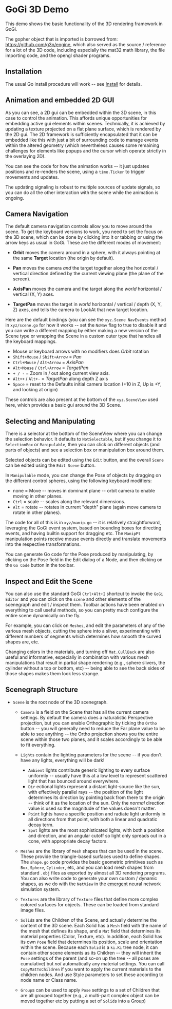 # GoGi 3D Demo

This demo shows the basic functionality of the 3D rendering framework in GoGi.  

The gopher object that is imported is borrowed from: https://github.com/g3n/engine, which also served as the source / reference for a lot of the 3D code, including especially the mat32 math library, the file importing code, and the opengl shader programs.

## Installation

The usual Go install procedure will work -- see [Install](https://goki.dev/gi/v2/wiki/Install) for details.

## Animation and embedded 2D GUI

As you can see, a 2D gui can be embedded within the 3D scene, in this case to control the animation.  This affords unique opportunities for embedding active gui elements within scenes.  Technically, it is achieved by updating a texture projected on a flat plane surface, which is rendered by the 2D gui.  The 2D framework is sufficiently encapsulated that it can be embedded like this with just a bit of surrounding code to manage events within the altered geometry (which nevertheless causes some remaining challenges for elements like popups and the cursor which operate strictly in the overlaying 2D).

You can see the code for how the animation works -- it just updates positions and re-renders the scene, using a `time.Ticker` to trigger movements and updates.

The updating signaling is robust to multiple sources of update signals, so you can do all the other interaction with the scene while the animation is ongoing.

## Camera Navigation

The default camera navigation controls allow you to move around the scene.  To get the keyboard versions to work, you need to set the focus on the 3D scene, which can be done by clicking into it or tabbing or using the arrow keys as usual in GoGi.  These are the different modes of movement:

* **Orbit** moves the camera around in a sphere, with it always pointing at the same **Target** location (the origin by default).

* **Pan** moves the camera *and* the target together along the horizontal / vertical direction defined by the current viewing plane (the plane of the screen).

* **AxisPan** moves the camera and the target along the *world* horizontal / vertical (X, Y) axes.

* **TargetPan** moves the target in *world* horizontal / vertical / depth (X, Y, Z) axes, and tells the camera to LookAt that new target location.

Here are the default bindings (you can see the `xyz.Scene NavEvents` method in `xyz/scene.go` for how it works -- set the `NoNav` flag to true to disable it and you can write a different mapping by either making a new version of the Scene type or wrapping the Scene in a custom outer type that handles all the keyboard mappings.

* Mouse or keyboard arrows with no modifiers does *Orbit* rotation
* `Shift+Mouse` / `Shift+Arrow` = *Pan*
* `Ctrl+Mouse` / `Alt+Arrow` = *AxisPan*
* `Alt+Mouse` / `Ctrl+Arrow` = *TargetPan*
* `+ / -` = Zoom in / out along current view axis.
* `Alt++` / `Alt+-` = *TargetPan* along depth Z axis
* `Space` = reset to the Defaults initial camera location (+10 in Z, Up is +Y, and looking at origin)

These controls are also present at the bottom of the `xyz.SceneView` used here, which provides a basic gui around the 3D Scene.

## Selecting and Manipulating

There is a selector at the bottom of the SceneView where you can change the selection behavior.  It defaults to `NotSelectable`, but if you change it to `SelectionBox` or `Manipulable`, then you can click on different objects (and parts of objects) and see a selection box or manipulation box around them.

Selected objects can be edited using the `Edit` button, and the overall `Scene` can be edited using the `Edit Scene` button.

In `Manipulable` mode, you can change the Pose of objects by dragging on the different control spheres, using the following keyboard modifiers:
* none = Move -- moves in dominant plane -- orbit camera to enable moving in other planes.
* `Ctrl` = scale -- scales along the relevant dimensions.
* `Alt` = rotate -- rotates in current "depth" plane (again move camera to rotate in other planes).

The code for all of this is in `xyz/manip.go` -- it is relatively straightforward, leveraging the GoGi event system, based on bounding boxes for directing events, and having builtin support for dragging etc.  The `ManipPt` manipulation points receive mouse events directly and translate movements into the respective transformations.

You can generate Go code for the Pose produced by manipulating, by clicking on the Pose field in the Edit dialog of a Node, and then clicking on the `Go Code` button in the toolbar.

## Inspect and Edit the Scene

You can also use the standard GoGi `Ctrl+Alt+I` shortcut to invoke the `GoGi Editor` and you can click on the `scene` and other elements of the scenegraph and edit / inspect them.  Toolbar actions have been enabled on everything to call useful methods, so you can pretty much configure the entire scene dynamically on the fly.

For example, you can click on `Meshes`, and edit the parameters of any of the various mesh objects, cutting the sphere into a sliver, experimenting with different numbers of segments which determines how smooth the curved shapes are, etc.

Changing colors in the materials, and turning off `Mat.CullBack` are also useful and informative, especially in combination with various mesh manipulations that result in partial shape rendering (e.g., sphere slivers, the cylinder without a top or bottom, etc) -- being able to see the back sides of those shapes makes them look less strange.

## Scenegraph Structure

* `Scene` is the root node of the 3D scenegraph.

    + `Camera` is a field on the Scene that has all the current camera settings.  By default the camera does a naturalistic Perspective projection, but you can enable Orthographic by ticking the `Ortho` button -- you will generally need to reduce the Far plane value to be able to see anything -- the Ortho projection shows you the entire scene within those two planes, and it scales accordingly to be able to fit everything.

    + `Lights` contain the lighting parameters for the scene -- if you don't have any lights, everything will be dark!
        + `Ambient` lights contribute generic lighting to every surface uniformly -- usually have this at a low level to represent scattered light that has bounced around everywhere.
        + `Dir` ectional lights represent a distant light-source like the sun, with effectively parallel rays -- the position of the light determines its direction by pointing back from there to the origin -- think of it as the location of the sun.  Only the *normal* direction value is used so the magnitude of the values doesn't matter.
        + `Point` lights have a specific position and radiate light uniformly in all directions from that point, with both a linear and quadratic decay term.
        + `Spot` lights are the most sophisticated lights, with both a position and direction, and an angular cutoff so light only spreads out in a cone, with appropriate decay factors.

    + `Meshes` are the library of `Mesh` shapes that can be used in the scene.  These provide the triangle-based surfaces used to define shapes.  The `shape.go` code provides the basic geometric primitives such as `Box`, `Sphere`, `Cylinder`, etc, and you can load mesh shapes from standard `.obj` files as exported by almost all 3D rendering programs.  You can also write code to generate your own custom / dynamic shapes, as we do with the `NetView` in the [emergent](https://github.com/emer/emergent) neural network simulation system.
    
    + `Textures` are the library of `Texture` files that define more complex colored surfaces for objects.  These can be loaded from standard image files.
    
    + `Solid`s are the Children of the Scene, and actually determine the content of the 3D scene.  Each Solid has a `Mesh` field with the name of the mesh that defines its shape, and a `Mat` field that determines its material properties (Color, Texture, etc).  In addition, each Solid has its own `Pose` field that determines its position, scale and orientation within the scene.  Because each `Solid` is a `ki.Ki` tree node, it can contain other scene elements as its Children -- they will inherit the `Pose` settings of the parent (and so-on up the tree -- all poses are cumulative) but *not* automatically any material settings.  You can call `CopyMatToChildren` if you want to apply the current materials to the children nodes.  And use Style parameters to set these according to node name or Class name.

    + `Group`s can be used to apply `Pose` settings to a set of Children that are all grouped together (e.g., a multi-part complex object can be moved together etc by putting a set of `Solid`s into a Group)
   
